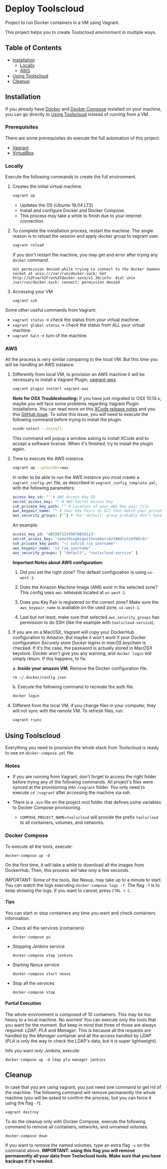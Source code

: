 # Deploy Toolscloud

Project to run Docker containers in a VM using Vagrant.

This project helps you to create Toolscloud environment in multiple ways.

## Table of Contents
* [ Installation ](#Installation)
  * [ Locally ](#Locally)
  * [ AWS ](#AWS)
* [ Using Toolscloud ](#Run-Toolscloud)
* [ Cleanup ](#Cleanup)

## Installation

If you already have [Docker](https://www.docker.com/) and [Docker Compose](https://docs.docker.com/compose/) installed on your machine, you can go directly to [Using Toolscloud](#Using-Toolscloud) instead of running from a VM.

### Prerequisites

There are some prerequisites do execute the full automation of this project.

- [Vagrant](https://www.vagrantup.com/)
- [VirtualBox](https://www.virtualbox.org/)

### Locally

Execute the following commands to create the full environment.

1. Creates the initial virtual machine.
    ```bash
    vagrant up
    ```
    * Updates the OS (_Ubuntu 16.04 LTS_)
    * Install and configure Docker and Docker Compose.
    * This process may take a while to finish due to your internet connection.

2. To complete the installation process, restart the machine. The single reason is to reload the session and apply docker group to vagrant user.
    ```bash
    vagrant reload
    ```
    If you don't restart the machine, you may get and error after trying any `docker` command.
    ```
    Got permission denied while trying to connect to the Docker daemon socket at unix:///var/run/docker.sock: Get http://%2Fvar%2Frun%2Fdocker.sock/v1.39/info: dial unix /var/run/docker.sock: connect: permission denied
    ```

3. Accessing your VM
   ```
   vagrant ssh
   ```

Some other useful commands from Vagrant:
* `vagrant status` -> check the status from your virtual machine.
* `vagrant global-status` -> check the status from *ALL* your virtual machine.
* `vagrant halt` -> turn of the machine.

### AWS

All the process is very similar comparing to the local VM. But this time you will be handling an AWS instance.

1. Differently from local VM, to provision an AWS machine it will be necessary to install a Vagrant Plugin, [vagrant-aws](https://github.com/mitchellh/vagrant-aws).
   ```bash
   vagrant plugin install vagrant-aws
   ```
   **Note for OSX Troubleshooting:** If you have just migrated to OSX 10.14.x, maybe you will face some problems regarding Vagrant Plugin installations. You can read more on this [XCode release notes](https://developer.apple.com/documentation/xcode_release_notes/xcode_10_release_notes#3035624) and you this [GitHub Issue](https://github.com/sparklemotion/nokogiri/issues/1801). To solve this issue, you will need to execute the following command before trying to install the plugin.
   ```bash
   xcode-select --install 
   ```
   This command will popup a window asking to install XCode and to accept a software license. When it's finished, try to install the plugin again.

2. Time to execute the AWS instance.
   ```bash
   vagrant up --provider=aws 
   ```

   In order to be able to run the AWS instance you must create a `vagrant_config.yml` file, as described in `vagrant_config_template.yml`, with the following parameters:
   
   ```yaml
   access_key_id: "" # AWS Access Key ID
   secret_access_key: "" # AWS Secret Access Key
   ssh_private_key_path: "" # Location of your AWS Key pair file
   aws_keypair_name: "" # Your Key Pairs on EC2 that match your private key
   aws_security_groups: [""] # The 'default' group probably don't have SSH permission
   ```

   An example:
   ```yaml
   access_key_id: "ABCDEF1234567ABCD123"
   secret_access_key: "sometHingbigwithnumbers423ANdlotsOfWOrds"
   ssh_private_key_path: "~/.ssh/id_rsa_username"
   aws_keypair_name: "id_rsa_username"
   aws_security_groups: [ "default", "toolscloud-service" ]
   ```

   **Important Notes about AWS configuration:**

   1. Did you set the right zone? This default configuration is using `us-west-1`.
   
   2. Does the Amazon Machine Image (AMI) exist in the selected zone? This config uses `ami-b09da8d0` located at `us-west-1`.
   
   3. Does you Key Pair is registered on the correct zone? Make sure the `aws_keypair_name` is available on the used zone, `us-west-1`.

   4. Last but not least, make sure that selected `aws_security_groups` has permission to do SSH (like the example with `toolscloud-service`).

3. If you are on a MacOSX, Vagrant will copy your DockerHub configuration to Amazon. But maybe it won't work if your Docker configuration *Securely store Docker logins in macOS keychain* is checked. If it's the case, the password is actually stored in MacOSX keystore. Docker won't give you any warning, and `docker login` will simply return. If this happens, to fix:

   a. **Inside your amazon VM**, Remove the Docker configuration file.
   ```bash
   rm ~/.docker/config.json
   ```
   b. Execute the following command to recreate the auth file.
   ```bash
   docker login
   ```

4. Different from the local VM, if you change files in your computer, they will not sync with the remote VM. To refresh files, run:
   ```bash
   vagrant rsync
   ```

## Using Toolscloud

Everything you need to provision the whole stack from Toolscloud is ready to use on `docker-compose.yml` file.

### Notes

* If you are running from Vagrant, don't forget to access the right folder before trying any of the following commands. All project's files were synced at the provisioning into `/vagrant` folder. You only need to execute `cd /vagrant` after accessing the machine via _ssh_.

* There is a `.evn` file on the project root folder that defines some variables to Docker Compose provisioning.
  * `COMPOSE_PROJECT_NAME=toolscloud` will provide the prefix `toolscloud` to all containers, volumes, and networks.

### Docker Compose

To execute all the tools, execute:

```
docker-compose up -d
```

On the first time, it will take a while to download all the images from DockerHub. Then, this process will take only a few seconds.

IMPORTANT: Some of the tools, like Nexus, may take up to a minute to start. You can watch the logs executing `docker-compose logs -f`. The flag `-f` is to keep showing the logs. If you want to cancel, press `CTRL + C`.

#### Tips

You can start or stop containers any time you want and check containers information.

* Check all the services (containers)
  ```
  docker-compose ps
  ```
* Stopping _Jenkins_ service
  ```
  docker-compose stop jenkins
  ```
* Starting _Nexus_ service
  ```
  docker-compose start nexus
  ```
* Stop all the services
  ```
  docker-compose stop
  ```

#### Partial Execution

The whole environment is composed of 10 containers. This may be too heavy to a local machine. No worries! You can execute only the tools that you want for the moment. But keep in mind that three of those are always required: _LDAP_, _PLA_ and _Manager_. This is because all the requests are handled by the _Manager_ container and all the access handled by _LDAP_ (_PLA_ is only the way to check the LDAP's data, but it is super lightweight).

Info you want only _Jenkins_, execute:

```
docker-compose up -d ldap pla manager jenkins
```

## Cleanup

In case that you are using vagrant, you just need one command to get rid of the machine. The following command will remove permanently the whole machine (you will be asked to confirm the process, but you can force it using the flag `-f`).

```
vagrant destroy
```

To do the cleanup only with Docker Compose, execute the following command to remove all containers, networks, and unnamed volumes.

```
docker-compose down
```

If you want to remove the named volumes, type an extra flag `-v` on the command above. **IMPORTANT: using this flag you will remove permanently all your data from Toolscloud tools. Make sure that you have backups if it's needed.**
